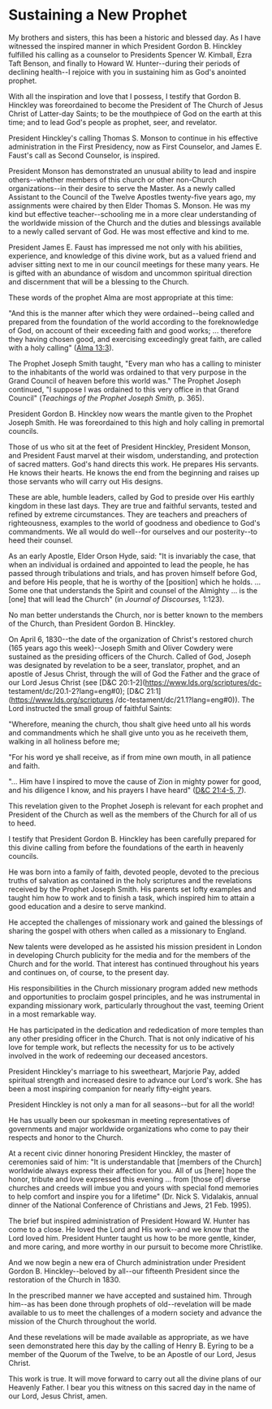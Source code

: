 # Sustaining a New Prophet

My brothers and sisters, this has been a historic and blessed day. As I have
witnessed the inspired manner in which President Gordon B. Hinckley fulfilled
his calling as a counselor to Presidents Spencer W. Kimball, Ezra Taft Benson,
and finally to Howard W. Hunter--during their periods of declining health--I
rejoice with you in sustaining him as God's anointed prophet.

With all the inspiration and love that I possess, I testify that Gordon B.
Hinckley was foreordained to become the President of The Church of Jesus
Christ of Latter-day Saints; to be the mouthpiece of God on the earth at this
time; and to lead God's people as prophet, seer, and revelator.

President Hinckley's calling Thomas S. Monson to continue in his effective
administration in the First Presidency, now as First Counselor, and James E.
Faust's call as Second Counselor, is inspired.

President Monson has demonstrated an unusual ability to lead and inspire
others--whether members of this church or other non-Church organizations--in
their desire to serve the Master. As a newly called Assistant to the Council
of the Twelve Apostles twenty-five years ago, my assignments were chaired by
then Elder Thomas S. Monson. He was my kind but effective teacher--schooling
me in a more clear understanding of the worldwide mission of the Church and
the duties and blessings available to a newly called servant of God. He was
most effective and kind to me.

President James E. Faust has impressed me not only with his abilities,
experience, and knowledge of this divine work, but as a valued friend and
adviser sitting next to me in our council meetings for these many years. He is
gifted with an abundance of wisdom and uncommon spiritual direction and
discernment that will be a blessing to the Church.

These words of the prophet Alma are most appropriate at this time:

"And this is the manner after which they were ordained--being called and
prepared from the foundation of the world according to the foreknowledge of
God, on account of their exceeding faith and good works; ... therefore they
having chosen good, and exercising exceedingly great faith, are called with a
holy calling" ([Alma
13:3](https://www.lds.org/scriptures/bofm/alma/13.3?lang=eng#2)).

The Prophet Joseph Smith taught, "Every man who has a calling to minister to
the inhabitants of the world was ordained to that very purpose in the Grand
Council of heaven before this world was." The Prophet Joseph continued, "I
suppose I was ordained to this very office in that Grand Council" (_Teachings
of the Prophet Joseph Smith,_ p. 365).

President Gordon B. Hinckley now wears the mantle given to the Prophet Joseph
Smith. He was foreordained to this high and holy calling in premortal
councils.

Those of us who sit at the feet of President Hinckley, President Monson, and
President Faust marvel at their wisdom, understanding, and protection of
sacred matters. God's hand directs this work. He prepares His servants. He
knows their hearts. He knows the end from the beginning and raises up those
servants who will carry out His designs.

These are able, humble leaders, called by God to preside over His earthly
kingdom in these last days. They are true and faithful servants, tested and
refined by extreme circumstances. They are teachers and preachers of
righteousness, examples to the world of goodness and obedience to God's
commandments. We all would do well--for ourselves and our posterity--to heed
their counsel.

As an early Apostle, Elder Orson Hyde, said: "It is invariably the case, that
when an individual is ordained and appointed to lead the people, he has passed
through tribulations and trials, and has proven himself before God, and before
His people, that he is worthy of the [position] which he holds. ... Some one
that understands the Spirit and counsel of the Almighty ... is the [one] that
will lead the Church" (in _Journal of Discourses,_ 1:123).

No man better understands the Church, nor is better known to the members of
the Church, than President Gordon B. Hinckley.

On April 6, 1830--the date of the organization of Christ's restored church
(165 years ago this week)--Joseph Smith and Oliver Cowdery were sustained as
the presiding officers of the Church. Called of God, Joseph was designated by
revelation to be a seer, translator, prophet, and an apostle of Jesus Christ,
through the will of God the Father and the grace of our Lord Jesus Christ (see
[D&amp;C 20:1-2](https://www.lds.org/scriptures/dc-
testament/dc/20.1-2?lang=eng#0); [D&amp;C 21:1](https://www.lds.org/scriptures
/dc-testament/dc/21.1?lang=eng#0)). The Lord instructed the small group of
faithful Saints:

"Wherefore, meaning the church, thou shalt give heed unto all his words and
commandments which he shall give unto you as he receiveth them, walking in all
holiness before me;

"For his word ye shall receive, as if from mine own mouth, in all patience and
faith.

"... Him have I inspired to move the cause of Zion in mighty power for good, and
his diligence I know, and his prayers I have heard" ([D&amp;C 21:4-5,
7](https://www.lds.org/scriptures/dc-testament/dc/21.4-5%2C7?lang=eng#3)).

This revelation given to the Prophet Joseph is relevant for each prophet and
President of the Church as well as the members of the Church for all of us to
heed.

I testify that President Gordon B. Hinckley has been carefully prepared for
this divine calling from before the foundations of the earth in heavenly
councils.

He was born into a family of faith, devoted people, devoted to the precious
truths of salvation as contained in the holy scriptures and the revelations
received by the Prophet Joseph Smith. His parents set lofty examples and
taught him how to work and to finish a task, which inspired him to attain a
good education and a desire to serve mankind.

He accepted the challenges of missionary work and gained the blessings of
sharing the gospel with others when called as a missionary to England.

New talents were developed as he assisted his mission president in London in
developing Church publicity for the media and for the members of the Church
and for the world. That interest has continued throughout his years and
continues on, of course, to the present day.

His responsibilities in the Church missionary program added new methods and
opportunities to proclaim gospel principles, and he was instrumental in
expanding missionary work, particularly throughout the vast, teeming Orient in
a most remarkable way.

He has participated in the dedication and rededication of more temples than
any other presiding officer in the Church. That is not only indicative of his
love for temple work, but reflects the necessity for us to be actively
involved in the work of redeeming our deceased ancestors.

President Hinckley's marriage to his sweetheart, Marjorie Pay, added spiritual
strength and increased desire to advance our Lord's work. She has been a most
inspiring companion for nearly fifty-eight years.

President Hinckley is not only a man for all seasons--but for all the world!

He has usually been our spokesman in meeting representatives of governments
and major worldwide organizations who come to pay their respects and honor to
the Church.

At a recent civic dinner honoring President Hinckley, the master of ceremonies
said of him: "It is understandable that [members of the Church] worldwide
always express their affection for you. All of us [here] hope the honor,
tribute and love expressed this evening ... from [those of] diverse churches and
creeds will imbue you and yours with special fond memories to help comfort and
inspire you for a lifetime" (Dr. Nick S. Vidalakis, annual dinner of the
National Conference of Christians and Jews, 21 Feb. 1995).

The brief but inspired administration of President Howard W. Hunter has come
to a close. He loved the Lord and His work--and we know that the Lord loved
him. President Hunter taught us how to be more gentle, kinder, and more
caring, and more worthy in our pursuit to become more Christlike.

And we now begin a new era of Church administration under President Gordon B.
Hinckley--beloved by all--our fifteenth President since the restoration of the
Church in 1830.

In the prescribed manner we have accepted and sustained him. Through him--as
has been done through prophets of old--revelation will be made available to us
to meet the challenges of a modern society and advance the mission of the
Church throughout the world.

And these revelations will be made available as appropriate, as we have seen
demonstrated here this day by the calling of Henry B. Eyring to be a member of
the Quorum of the Twelve, to be an Apostle of our Lord, Jesus Christ.

This work is true. It will move forward to carry out all the divine plans of
our Heavenly Father. I bear you this witness on this sacred day in the name of
our Lord, Jesus Christ, amen.

